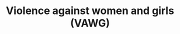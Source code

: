 ---
title: Violence against women and girls (VAWG)
slug: violence-against-women-and-girls
defined: false
---